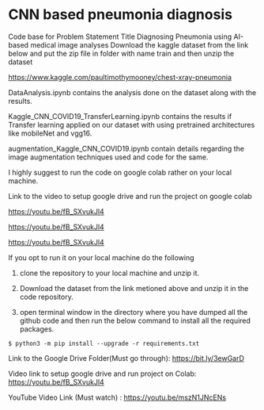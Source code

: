 # CNN based pneumonia diagnosis
Code base for Problem Statement Title Diagnosing Pneumonia using AI-based medical image analyses 
Download the kaggle dataset from the link below and put the zip file in folder with name train and then unzip the dataset

https://www.kaggle.com/paultimothymooney/chest-xray-pneumonia

DataAnalysis.ipynb contains the analysis done on the dataset along with the results.

Kaggle_CNN_COVID19_TransferLearning.ipynb contains the results if Transfer learning applied on our dataset with using pretrained architectures like mobileNet and vgg16.

augmentation_Kaggle_CNN_COVID19.ipynb contain details regarding the image augmentation techniques used and code for the same.

I highly suggest to run the code on google colab rather on your local machine.

Link to the video to setup google drive and run the project on google colab

https://youtu.be/fB_SXvukJl4

https://youtu.be/fB_SXvukJl4

https://youtu.be/fB_SXvukJl4

If you opt to run it on your local machine do the following

1. clone the repository to your local machine and unzip it.

2. Download the dataset from the link metioned above and unzip it in the code repository. 

3. open terminal window in the directory where you have dumped all the github code and then run the below command to install all the required packages.

`$ python3 -m pip install --upgrade -r requirements.txt`


Link to the Google Drive Folder(Must go through): https://bit.ly/3ewGarD

Video link to setup google drive and run project on Colab: https://youtu.be/fB_SXvukJl4

YouTube Video Link (Must watch) : https://youtu.be/mszN1JNcENs
